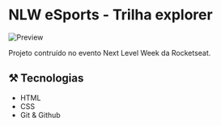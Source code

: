 # NLW eSports - Trilha explorer 

![Preview](./.github/Preview.png)

Projeto contruído no evento Next Level Week da Rocketseat.

## ⚒️ Tecnologias 

- HTML
- CSS
- Git & Github


